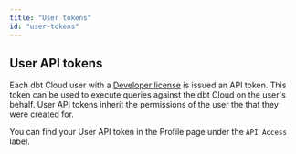 ```yaml
---
title: "User tokens"
id: "user-tokens"
---
```


## User API tokens

Each dbt Cloud user with a [Developer license](cloud-seats-and-users) is
issued an API token. This token can be used to execute queries against
the dbt Cloud <Term id="api" /> on the user's behalf. User API tokens inherit the
permissions of the user the that they were created for.

You can find your User API token in the Profile page under the `API Access`
label.

<Lightbox src="/img/api-access-profile.png" title="Finding your API token in your dbt Cloud Profile" />
